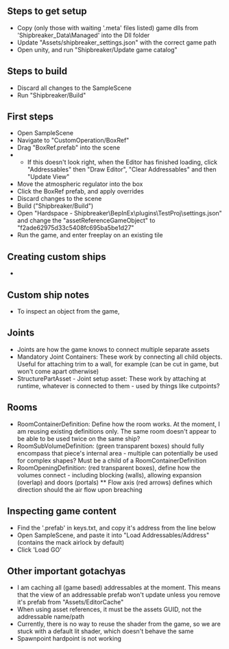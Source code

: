 ## Steps to get setup
* Copy (only those with waiting '.meta' files listed) game dlls from 'Shipbreaker_Data\Managed' into the Dll folder
* Update "Assets/shipbreaker_settings.json" with the correct game path
* Open unity, and run "Shipbreaker/Update game catalog"

## Steps to build
* Discard all changes to the SampleScene
* Run "Shipbreaker/Build"

## First steps
* Open SampleScene
* Navigate to "CustomOperation/BoxRef"
* Drag "BoxRef.prefab" into the scene
* * If this doesn't look right, when the Editor has finished loading, click "Addressables" then "Draw Editor", "Clear Addressables" and then "Update View" 
* Move the atmospheric regulator into the box
* Click the BoxRef prefab, and apply overrides
* Discard changes to the scene
* Build ("Shipbreaker/Build")
* Open "Hardspace - Shipbreaker\BepInEx\plugins\TestProj\settings.json" and change the "assetReferenceGameObject" to "f2ade62975d33c5408fc695ba5be1d27"
* Run the game, and enter freeplay on an existing tile

## Creating custom ships
* 

## Custom ship notes
* To inspect an object from the game, 

## Joints
* Joints are how the game knows to connect multiple separate assets
* Mandatory Joint Containers: These work by connecting all child objects. Useful for attaching trim to a wall, for example (can be cut in game, but won't come apart otherwise)
* StructurePartAsset - Joint setup asset: These work by attaching at runtime, whatever is connected to them - used by things like cutpoints?

## Rooms
* RoomContainerDefinition: Define how the room works. At the moment, I am reusing existing definitions only. The same room doesn't appear to be able to be used twice on the same ship?
* RoomSubVolumeDefinition: (green transparent boxes) should fully encompass that piece's internal area - multiple can potentially be used for complex shapes? Must be a child of a RoomContainerDefinition
* RoomOpeningDefinition: (red transparent boxes), define how the volumes connect - including blocking (walls), allowing expansion (overlap) and doors (portals)
** Flow axis (red arrows) defines which direction should the air flow upon breaching

## Inspecting game content
* Find the '.prefab' in keys.txt, and copy it's address from the line below
* Open SampleScene, and paste it into "Load Addressables/Address" (contains the mack airlock by default)
* Click 'Load GO'

## Other important gotachyas
* I am caching all (game based) addressables at the moment. This means that the view of an addressable prefab won't update unless you remove it's prefab from "Assets/EditorCache"
* When using asset references, it must be the assets GUID, not the addressable name/path
* Currently, there is no way to reuse the shader from the game, so we are stuck with a default lit shader, which doesn't behave the same
* Spawnpoint hardpoint is not working